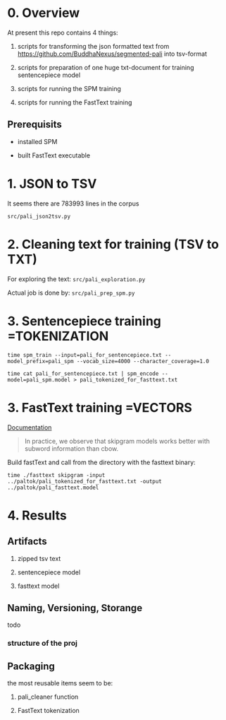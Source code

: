 # 0. Overview

At present this repo contains 4 things:

1. scripts for transforming the json formatted text from https://github.com/BuddhaNexus/segmented-pali into tsv-format

2. scripts for preparation of one huge txt-document for training sentencepiece model

3. scripts for running the SPM training

4. scripts for running the FastText training

## Prerequisits

- installed SPM

- built FastText executable

# 1. JSON to TSV

It seems there are 783993 lines in the corpus

`src/pali_json2tsv.py`

# 2. Cleaning text for training (TSV to TXT)

For exploring the text: `src/pali_exploration.py`

Actual job is done by: `src/pali_prep_spm.py`

# 3. Sentencepiece training =TOKENIZATION

`time spm_train --input=pali_for_sentencepiece.txt --model_prefix=pali_spm --vocab_size=4000 --character_coverage=1.0`

`time cat pali_for_sentencepiece.txt | spm_encode --model=pali_spm.model > pali_tokenized_for_fasttext.txt`

# 3. FastText training =VECTORS

[Documentation](https://fasttext.cc/docs/en/unsupervised-tutorial.html)

> In practice, we observe that skipgram models works better with subword information than cbow. 

Build fastText and call from the directory with the fasttext binary:

`time ./fasttext skipgram -input ../paltok/pali_tokenized_for_fasttext.txt -output ../paltok/pali_fasttext.model`

# 4. Results

## Artifacts

1. zipped tsv text

2. sentencepiece model

3. fasttext model

## Naming, Versioning, Storange

todo

### structure of the proj

## Packaging

the most reusable items seem to be:

1. pali_cleaner function

2. FastText tokenization